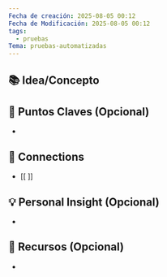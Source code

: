 ```yaml
---
Fecha de creación: 2025-08-05 00:12
Fecha de Modificación: 2025-08-05 00:12
tags:
  - pruebas
Tema: pruebas-automatizadas
---
```



## 📚 Idea/Concepto 


## 📌 Puntos Claves (Opcional)
- 

## 🔗 Connections
- [[ ]]

## 💡 Personal Insight (Opcional)
- 
## 🧾 Recursos (Opcional)
- 